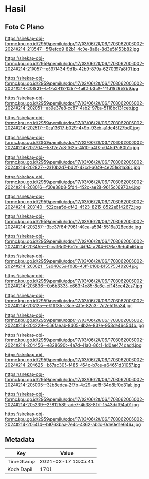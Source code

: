 # Hasil

## Foto C Plano

https://sirekap-obj-formc.kpu.go.id/2959/pemilu/pdpr/17/03/06/20/06/1703062006002-20240214-213547--5f9efcd9-82b1-4c0e-8a8e-8d3e5b153b82.jpg

https://sirekap-obj-formc.kpu.go.id/2959/pemilu/pdpr/17/03/06/20/06/1703062006002-20240214-210057--e697f434-9d1b-42b9-879a-6270397a8f01.jpg

https://sirekap-obj-formc.kpu.go.id/2959/pemilu/pdpr/17/03/06/20/06/1703062006002-20240214-201821--b47e2418-1257-4a82-b3a0-411d182658b9.jpg

https://sirekap-obj-formc.kpu.go.id/2959/pemilu/pdpr/17/03/06/20/06/1703062006002-20240214-202051--ab9e37e8-cc87-4ab2-97ba-5118bc131ceb.jpg

https://sirekap-obj-formc.kpu.go.id/2959/pemilu/pdpr/17/03/06/20/06/1703062006002-20240214-202517--0ea13617-b029-449b-93eb-a1dc46f27bd0.jpg

https://sirekap-obj-formc.kpu.go.id/2959/pemilu/pdpr/17/03/06/20/06/1703062006002-20240214-202704--58f2e7c8-f62b-4510-a4f8-c045d2c80b1c.jpg

https://sirekap-obj-formc.kpu.go.id/2959/pemilu/pdpr/17/03/06/20/06/1703062006002-20240214-202827--2810b2d7-bd2f-48cd-a049-4e25fe31a36c.jpg

https://sirekap-obj-formc.kpu.go.id/2959/pemilu/pdpr/17/03/06/20/06/1703062006002-20240214-203016--f30e38b8-5fd4-452c-ae28-9615c06970a4.jpg

https://sirekap-obj-formc.kpu.go.id/2959/pemilu/pdpr/17/03/06/20/06/1703062006002-20240214-203140--522caa5d-df42-4523-8215-8522e6142672.jpg

https://sirekap-obj-formc.kpu.go.id/2959/pemilu/pdpr/17/03/06/20/06/1703062006002-20240214-203257--3bc37f64-7961-40ca-a594-5516a028edde.jpg

https://sirekap-obj-formc.kpu.go.id/2959/pemilu/pdpr/17/03/06/20/06/1703062006002-20240214-203455--0cca16d0-6c2c-4d94-a204-676a56eb4bd6.jpg

https://sirekap-obj-formc.kpu.go.id/2959/pemilu/pdpr/17/03/06/20/06/1703062006002-20240214-203621--5a640c5a-f08b-43ff-b18b-b15575049264.jpg

https://sirekap-obj-formc.kpu.go.id/2959/pemilu/pdpr/17/03/06/20/06/1703062006002-20240214-203836--0b6b3338-c663-4c85-8d6e-cf143ce42ca7.jpg

https://sirekap-obj-formc.kpu.go.id/2959/pemilu/pdpr/17/03/06/20/06/1703062006002-20240214-204125--e61fff35-a3ce-4ffe-82c3-f7c2e5ff6a34.jpg

https://sirekap-obj-formc.kpu.go.id/2959/pemilu/pdpr/17/03/06/20/06/1703062006002-20240214-204229--566faeab-8d05-4b2e-832e-953de46c544b.jpg

https://sirekap-obj-formc.kpu.go.id/2959/pemilu/pdpr/17/03/06/20/06/1703062006002-20240214-204456--e828690b-4a7d-41a0-86c1-1d0ae474dadd.jpg

https://sirekap-obj-formc.kpu.go.id/2959/pemilu/pdpr/17/03/06/20/06/1703062006002-20240214-204625--b57ac305-f485-454c-b7de-a64651d31057.jpg

https://sirekap-obj-formc.kpu.go.id/2959/pemilu/pdpr/17/03/06/20/06/1703062006002-20240214-205005--32b8edca-2f7b-4e29-aef8-34d8bf0e31ab.jpg

https://sirekap-obj-formc.kpu.go.id/2959/pemilu/pdpr/17/03/06/20/06/1703062006002-20240214-205239--22812589-ade7-4b38-8f7f-1543ddf94a01.jpg

https://sirekap-obj-formc.kpu.go.id/2959/pemilu/pdpr/17/03/06/20/06/1703062006002-20240214-205414--b9763baa-7e4c-4362-abdc-0de0e11e646a.jpg


## Metadata

| Key        | Value               |
| ---------- | ------------------- |
| Time Stamp | 2024-02-17 13:05:41 |
| Kode Dapil | 1701                |



